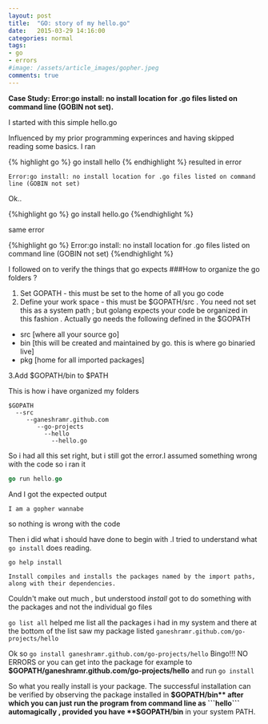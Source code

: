 ```yaml
---
layout: post
title:  "GO: story of my hello.go"
date:   2015-03-29 14:16:00
categories: normal
tags:
- go
- errors
#image: /assets/article_images/gopher.jpeg
comments: true
---
```


**Case Study: Error:go install: no install location for .go files listed on command line (GOBIN not set).**

I started with this simple hello.go

<script src="http://gist-it.appspot.com/https://github.com/ganeshramr/go-projects/blob/master/hello/hello.go?footer=minimal">
</script>

Influenced by my prior programming experinces and having skipped reading some basics. I ran 

{% highlight go %}
go install hello
{% endhighlight %}
resulted in error

```
Error:go install: no install location for .go files listed on command line (GOBIN not set)
```

Ok..

{%highlight go %}
go install hello.go
{%endhighlight %}

same error

{%highlight go %}
Error:go install: no install location for .go files listed on command line (GOBIN not set)
{%endhighlight %}

I followed on to verify the things that go expects
###How to organize the go folders ?

1. Set GOPATH - this must be set to the home of all you go code 
2. Define your work space - this must be $GOPATH/src . You need not set this as a system path ; but golang expects your code be organized in this fashion . Actually go needs the following defined in the $GOPATH

- src [where all your source go]
- bin [this will be created and maintained by go. this is where go binaried live]
- pkg [home for all imported packages]

3.Add $GOPATH/bin to $PATH

This is how i have organized my folders 

```
$GOPATH
  --src
     --ganeshramr.github.com
        --go-projects
          --hello
            --hello.go
```

So i had all this set right, but i still got the error.I assumed something wrong with the code so i ran it

```go
go run hello.go
```
And I got the expected output

```
I am a gopher wannabe
```
so nothing is wrong with the code

Then i did what i should have done to begin with .I tried to understand what ```go install``` does reading.

```
go help install

Install compiles and installs the packages named by the import paths,
along with their dependencies.
```

Couldn't make out much , but understood *install*  got to do something with the packages and not the individual go files

```go list all``` helped me list all the packages i had in my system and there at the bottom of the list saw my package listed ```ganeshramr.github.com/go-projects/hello```

Ok so ```go install ganeshramr.github.com/go-projects/hello``` Bingo!!! NO ERRORS
or you can get into the package for example to **$GOPATH/ganeshramr.github.com/go-projects/hello** and run ```go install```

So what you really install is your package. The successful installation can be verified by observing the package installed in **$GOPATH/bin** after which you can just run the program from command line as ```hello```  automagically , provided you have  **$GOPATH/bin** in your system PATH.






